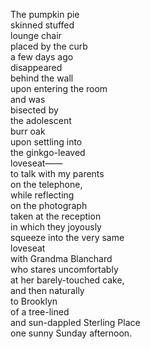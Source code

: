The pumpkin pie  
skinned stuffed  
lounge chair  
placed by the curb  
a few days ago  
disappeared  
behind the wall  
upon entering the room  
and was  
bisected by  
the adolescent  
burr oak  
upon settling into  
the ginkgo-leaved  
loveseat&mdash;&mdash;  
to talk with my parents  
on the telephone,  
while reflecting  
on the photograph  
taken at the reception  
in which they joyously  
squeeze into the very same  
loveseat  
with Grandma Blanchard  
who stares uncomfortably  
at her barely-touched cake,  
and then naturally  
to Brooklyn  
of a tree-lined  
and sun-dappled Sterling Place  
one sunny Sunday afternoon.  
